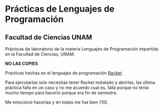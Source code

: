 # Prácticas de Lenguajes de Programación
## Facultad de Ciencias UNAM

Prácticas de laboratorio de la materia Lenguajes de Programación impartida en la Facultad de Ciencias, UNAM.

**NO LAS COPIES**

Practicas hechas en el lenguajes de programación [Racket](https://racket-lang.org/).

Para ejecutarlas solo necesitas tener Racket instalado y abrirlas, las última práctica falla en un caso y
no me acuerdo cual es, falla porque no tenía mucho tiempo para hacerlo porque era fin de semestre.

Me emocionó hacerlas y en todas me fue bien (10).


